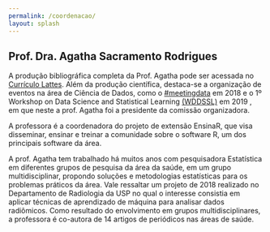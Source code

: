 ```yaml
---
permalink: /coordenacao/
layout: splash
---
```


## Prof. Dra. Agatha Sacramento Rodrigues

A produção bibliográfica completa da Prof. Agatha pode ser acessada no [Currículo Lattes](http://lattes.cnpq.br/3445977720574534). Além da produção científica, destaca-se a organização de eventos na área de Ciência de Dados, como o [#meetingdata](http://www.datascience.ufscar.br/meetingdata/index.php) em 2018  e o 1º Workshop on Data Science and Statistical Learning [(WDDSSL)](https://sites.google.com/view/wdssl2019/home) em 2019 , em que neste a prof. Agatha foi a presidente da comissão organizadora. 

A professora é a coordenadora do projeto de extensão EnsinaR, que visa disseminar, ensinar e treinar a comunidade sobre o software R, um dos principais software da área. 

A prof. Agatha tem trabalhado há muitos anos com pesquisadora Estatística em diferentes grupos de pesquisa da área da saúde, em um grupo multidisciplinar, propondo soluções e metodologias estatísticas para os problemas práticos da área. Vale ressaltar um projeto de 2018 realizado no Departamento de Radiologia da USP no qual o interesse consistia em aplicar técnicas de aprendizado de máquina para analisar dados radiômicos. Como resultado do envolvimento em grupos multidisciplinares, a professora é co-autora de 14 artigos de periódicos nas áreas de saúde.




